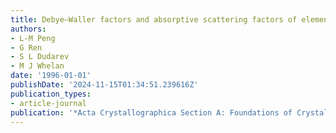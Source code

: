 ```yaml
---
title: Debye–Waller factors and absorptive scattering factors of elemental crystals
authors:
- L-M Peng
- G Ren
- S L Dudarev
- M J Whelan
date: '1996-01-01'
publishDate: '2024-11-15T01:34:51.239616Z'
publication_types:
- article-journal
publication: '*Acta Crystallographica Section A: Foundations of Crystallography*'
---
```

